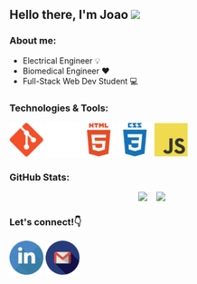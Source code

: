 ## Hello there, I'm Joao <img src="https://user-images.githubusercontent.com/30669837/169652807-dffaca65-500b-4c89-b207-4bdf0b8ead34.gif" width="40">



### About me:
* Electrical Engineer :bulb:
* Biomedical Engineer :hearts:
* Full-Stack Web Dev Student :computer:

### Technologies & Tools:
<img src="img/git.svg" width="60"> <img src="img/github5.png" width="60"> <img src="img/html.svg" width="60"> <img src="img/css.svg" width="60"> <img src="img/javascript.svg" width="60">

### GitHub Stats:
<p align="center"> 
 <img src="https://github-readme-stats.vercel.app/api?username=joao-gui-marcos&theme=radical"> &nbsp;&nbsp;
 <img src="https://github-readme-stats.vercel.app/api/top-langs/?username=joao-gui-marcos&theme=radical">
</p>

### Let's connect!:point_down:
<a href="https://www.linkedin.com/in/joao-guilherme-de-nigris-marcos" target="_blank"><img src="img/linkedin.png" target="_blank" width="60"></a>
<a href="mailto:jguilherme.marcos@gmail.com"><img src="img/gmail.png" width="60"></a>

<!--
**joao-gui-marcos/joao-gui-marcos** is a ✨ _special_ ✨ repository because its `README.md` (this file) appears on your GitHub profile.

Here are some ideas to get you started:

- 🔭 I’m currently working on ...
- 🌱 I’m currently learning ...
- 👯 I’m looking to collaborate on ...
- 🤔 I’m looking for help with ...
- 💬 Ask me about ...
- 📫 How to reach me: ...
- 😄 Pronouns: ...
- ⚡ Fun fact: ...
-->
